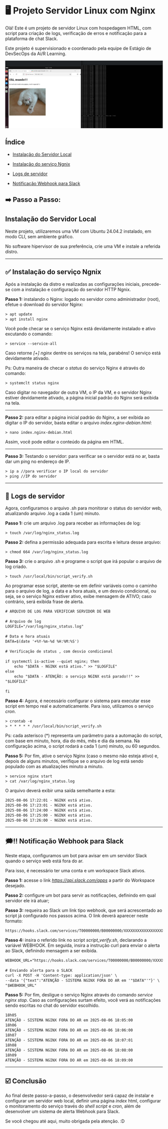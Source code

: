 # 🖥️ Projeto Servidor Linux com Nginx

Olá! Este é um projeto de servidor Linux com hospedagem HTML, com script para criação de logs, verificação de erros e notificação para a plataforma de chat Slack.

Este projeto é supervisionado e coordenado pela equipe de Estágio de DevSecOps da Ai/R Learning.

![Servidor Web Nginx](/thumbnail.png)

## Índice
* [Instalação do Servidor Local](#Instalação-do-Servidor-Local)

* [Instalação do serviço Ngnix](##-Instalação-do-serviço-Ngnix)

* [Logs de servidor](##-📝-Logs-de-servidor)
  
* [Notificação Webhook para Slack](#-notificacao-webhook-para-slack)


## ➡️ Passo a Passo:

## Instalação do Servidor Local

Neste projeto, utilizaremos uma VM com Ubuntu 24.04.2 instalado, em modo CLI, sem ambiente gráfico.

No software hipervisor de sua preferência, crie uma VM e instale a referida distro.

---
## ✅ Instalação do serviço Ngnix

Após a instalação da distro e realizadas as configurações iniciais, precede-se com a instalação e configuração do servidor HTTP Ngnix.

__Passo 1:__ instalando o Nginx: logado no servidor como administrador (root), efetue o download do servidor Nginx:

    > apt update
    > apt install nginx

Você pode checar se o serviço Nginx está devidamente instalado e ativo excutando o comando:

    > service --service-all

Caso retorne *[+] nginx* dentre os serviços na tela, parabéns! O serviço está devidamente ativado.

Ps: Outra maneira de checar o *status* do serviço Nginx é através do comando:

    > systemclt status nginx

Caso digitar no navegador de outra VM, o IP da VM, e o servidor Nginx estiver devidamente ativado, a página inicial padrão do Nginx será exibida na tela.

---

__Passo 2:__ para editar a página inicial padrão do Nginx, a ser exibida ao digitar o IP do servidor, basta editar o arquivo *index.nginx-debian.html*:

    > nano index.nginx-debian.html

Assim, você pode editar o conteúdo da página em HTML.

---

__Passo 3:__ Testando o servidor: para verificar se o servidor está no ar, basta dar um ping no endereço de IP.

    > ip a //para verificar o IP local do servidor
    > ping //IP do servidor

---

## 📝 Logs de servidor

Agora, configuramos o arquivo .sh para monitorar o status do servidor web, atualizando arquivo .log a cada 1 (um) minuto.

__Passo 1:__ crie um arquivo .log para receber as informações de log:
    
    > touch /var/log/nginx_status.log

__Passo 2:__ defina a permissão adequada para escrita e leitura desse arquivo:

    > chmod 664 /var/log/nginx_status.log

__Passo 3:__ crie o arquivo .sh e programe o script que irá popular o arquivo de log criado.

    > touch /usr/local/bin/script_verify.sh

Ao programar esse script, atente-se em definir variáveis como o caminho para o arquivo de log, a data e a hora atuais, e um desvio condicional, ou seja, se o serviço Nginx estiver ativo, exibe mensagem de ATIVO; caso contrário, será exibida frase de alerta.

    # ARQUIVO DE LOG PARA VERIFICAR SERVIDOR DE WEB

    # Arquivo de log
    LOGFILE="/var/log/nginx_status.log"

    # Data e hora atuais
    DATA=$(date '+%Y-%m-%d %H:%M:%S')

    # Verificação de status , com desvio condicional   

    if systemctl is-active --quiet nginx; then
		echo "$DATA - NGINX está ativo." >> "$LOGFILE"
    else
		echo "$DATA - ATENÇÃO: o serviço NGINX está parado!!" >> "$LOGFILE"
 
    fi

__Passo 4:__ Agora, é necessário configurar o sistema para executar esse script em tempo real e automaticamente. Para isso, utilizamos o serviço *cron*.

    > crontab -e
    > * * * * * /usr/local/bin/script_verify.sh

Ps: cada asterisco (*) representa um parâmetro para a automação do script, com base em minuto, hora, dia do mês, mês e dia da semana. Na configuração acima, o script rodará a cada 1 (um) minuto, ou 60 segundos.

__Passo 5:__ Por fim, ative o serviço Nginx (caso o mesmo não esteja ativo) e, depois de alguns minutos, verifique se o arquivo de log está sendo populado com as atualizações minuto a minuto.

    > service nginx start
    > cat /var/log/nginx_status.log

O arquivo deverá exibir uma saída semelhante a esta:

    2025-08-06 17:22:01 - NGINX está ativo.
    2025-08-06 17:23:01 - NGINX está ativo.
    2025-08-06 17:24:00 - NGINX está ativo.
    2025-08-06 17:25:00 - NGINX está ativo.
    2025-08-06 17:26:00 - NGINX está ativo.

---

## 🗯️‼️ Notificação Webhook para Slack

Neste etapa, configuramos um bot para avisar em um servidor Slack quando o serviço web está fora do ar.

Para isso, é necessário ter uma conta e um workspace Slack ativos.

__Passo 1:__ acesse o link *https://api.slack.com/apps* a partir do Workspace desejado.

__Passo 2:__ configure um bot para servir as notificações, definindo em qual servidor ele irá atuar;

__Passo 3:__ requeira ao Slack um link tipo webhook, que será acrescentado ao script já configurado nos passos acima. O link deverá aparecer neste formato:

    https://hooks.slack.com/services/T00000000/B00000000/XXXXXXXXXXXXXXXXXXXXXXXX

__Passo 4:__ insira o referido link no script *script_verify.sh*, declarando a variável WEBHOOK. Em seguida, insira a instrução curl para enviar o alerta ao Slack, definindo mensagem a ser exibida.

    WEBHOOK_URL="https://hooks.slack.com/services/T00000000/B00000000/XXXXXXXXXXXXXXXXXXXXXXXX"

	# Enviando alerta para o SLACK
	curl -X POST -H 'Content-type: application/json' \
	--data '{"text":"ATENÇÃO - SISTEMA NGINX FORA DO AR em '"$DATA"'"}' \
	"$WEBHOOK_URL"

__Passo 5:__ Por fim, desligue o serviço Nginx através do comando *service nginx stop*. Caso as configurações surtam efeito, você verá as notificações sendo escritas no chat do servidor escolhido.

    18h05
    ATENÇÃO - SISTEMA NGINX FORA DO AR em 2025-08-06 18:05:00
    18h06
    ATENÇÃO - SISTEMA NGINX FORA DO AR em 2025-08-06 18:06:00
    18h07
    ATENÇÃO - SISTEMA NGINX FORA DO AR em 2025-08-06 18:07:01
    18h08
    ATENÇÃO - SISTEMA NGINX FORA DO AR em 2025-08-06 18:08:00
    18h09
    ATENÇÃO - SISTEMA NGINX FORA DO AR em 2025-08-06 18:09:00

---

## ☑️ Conclusão

Ao final deste passo-a-passo, o desenvolvedor será capaz de instalar e configurar um servidor web local, definir uma página *index* html, configurar o monitoramento do serviço través do *shell script* e *cron*, além de desenvolver um sistema de alerta Webhook para Slack.

Se você chegou até aqui, muito obrigada pela atenção. :D
